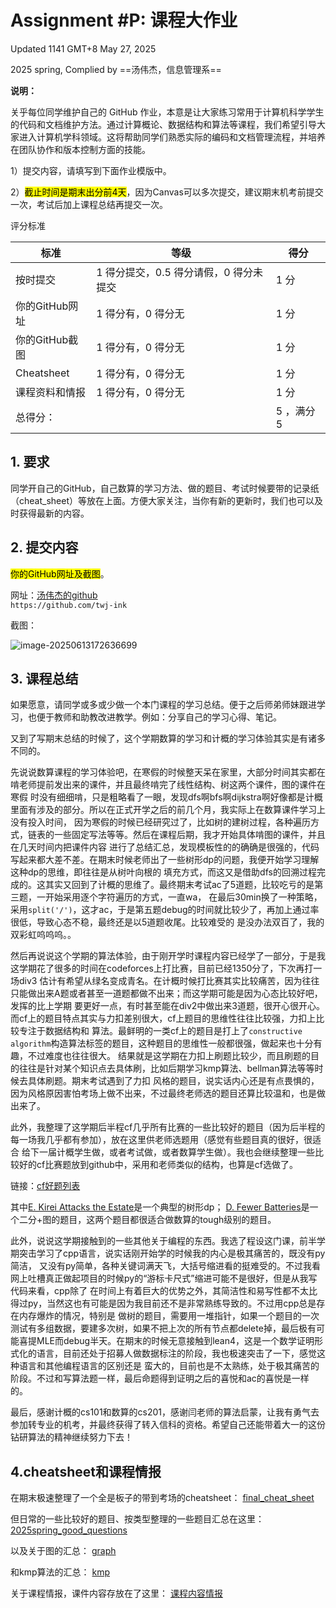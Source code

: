 # Assignment #P: 课程大作业

Updated 1141 GMT+8 May 27, 2025

2025 spring, Complied by ==汤伟杰，信息管理系==



**说明：**

关乎每位同学维护自己的 GitHub 作业，本意是让大家练习常用于计算机科学学生的代码和文档维护方法。通过计算概论、数据结构和算法等课程，我们希望引导大家进入计算机学科领域。这将帮助同学们熟悉实际的编码和文档管理流程，并培养在团队协作和版本控制方面的技能。

1）提交内容，请填写到下面作业模版中。

2）<mark>截止时间是期末出分前4天</mark>，因为Canvas可以多次提交，建议期末机考前提交一次，考试后加上课程总结再提交一次。



评分标准

| 标准         | 等级                      | 得分      |
|------------|-------------------------|---------|
| 按时提交       | 1 得分提交，0.5 得分请假，0 得分未提交 | 1 分     |
| 你的GitHub网址 | 1 得分有，0 得分无             | 1 分     |
| 你的GitHub截图 | 1 得分有，0 得分无             | 1 分     |
| Cheatsheet | 1 得分有，0 得分无             | 1 分     |
| 课程资料和情报    | 1 得分有，0 得分无             | 1 分     |
| 总得分：       |                         | 5 ，满分 5 |



## 1. 要求

同学开自己的GitHub，自己数算的学习方法、做的题目、考试时候要带的记录纸（cheat_sheet）等放在上面。方便大家关注，当你有新的更新时，我们也可以及时获得最新的内容。



## 2. 提交内容

<mark>你的GitHub网址及截图</mark>。

网址：[汤伟杰的github](https://github.com/twj-ink)  
`https://github.com/twj-ink`

截图：

![image-20250613172636699](C:/Users/ink/AppData/Roaming/Typora/typora-user-images/image-20250613172636699.png)

## 3. 课程总结

如果愿意，请同学或多或少做一个本门课程的学习总结。便于之后师弟师妹跟进学习，也便于教师和助教改进教学。例如：分享自己的学习心得、笔记。

又到了写期末总结的时候了，这个学期数算的学习和计概的学习体验其实是有诸多不同的。

先说说数算课程的学习体验吧，在寒假的时候整天呆在家里，大部分时间其实都在啃老师提前发出来的课件，并且最终啃完了线性结构、树这两个课件，图的课件在寒假
时没有细细啃，只是粗略看了一眼，发现dfs啊bfs啊dijkstra啊好像都是计概里面有涉及的部分。所以在正式开学之后的前几个月，我实际上在数算课件学习上没有投入时间，
因为寒假的时候已经研究过了，比如树的建树过程，各种遍历方式，链表的一些固定写法等等。然后在课程后期，我才开始具体啃图的课件，并且在几天时间内把课件内容
进行了总结汇总，发现模板性的的确确是很强的，代码写起来都大差不差。在期末时候老师出了一些树形dp的问题，我便开始学习理解这种dp的思维，即往往是从树叶向根的
填充方式，而这又是借助dfs的回溯过程完成的。这其实又回到了计概的思维了。最终期末考试ac了5道题，比较吃亏的是第三题，一开始采用逐个字符遍历的方式，一直wa，
在最后30min换了一种策略，采用`split('/')`，这才ac，于是第五题debug的时间就比较少了，再加上通过率很低，导致心态不稳，最终还是以5道题收尾。比较难受的
是没办法双百了，我的双彩虹呜呜呜。。

然后再说说这个学期的算法体验，由于刚开学时课程内容已经学了一部分，于是我这学期花了很多的时间在codeforces上打比赛，目前已经1350分了，下次再打一场div3
估计有希望从绿名变成青名。在计概时候打比赛其实比较痛苦，因为往往只能做出来A题或者甚至一道题都做不出来；而这学期可能是因为心态比较好吧，发挥的比上学期
要更好一点，有时甚至能在div2中做出来3道题，很开心很开心。而cf上的题目特点其实与力扣差别很大，cf上题目的思维性往往比较强，力扣上比较专注于数据结构和
算法。最鲜明的一类cf上的题目是打上了`constructive algorithm`构造算法标签的题目，这种题目的思维性一般都很强，做起来也十分有趣，不过难度也往往很大。
结果就是这学期在力扣上刷题比较少，而且刷题的目的往往是针对某个知识点去具体刷，比如后期学习kmp算法、bellman算法等等时候去具体刷题。期末考试遇到了力扣
风格的题目，说实话内心还是有点畏惧的，因为风格原因害怕考场上做不出来，不过最终老师选的题目还算比较温和，也是做出来了。

此外，我整理了这学期后半程cf几乎所有比赛的一些比较好的题目（因为后半程的每一场我几乎都有参加），放在这里供老师选题用（感觉有些题目真的很好，很适合
给下一届计概学生做，或者考试做，或者数算学生做）。我也会继续整理一些比较好的cf比赛题放到github中，采用和老师类似的结构，也算是cf选做了。

链接：[cf好题列表](https://github.com/twj-ink/my-codeforces-castle/blob/main/good_problems_list.md)

其中[E. Kirei Attacks the Estate](https://codeforces.com/contest/2114/problem/E)是一个典型的树形dp；
[D. Fewer Batteries](https://codeforces.com/contest/2110/problem/D)是一个二分+图的题目，这两个题目都很适合做数算的tough级别的题目。

此外，说说这学期接触到的一些其他关于编程的东西。我选了程设这门课，前半学期突击学习了cpp语言，说实话刚开始学的时候我的内心是极其痛苦的，既没有py简洁，
又没有py简单，各种关键词满天飞，大括号缩进看的挺难受的。不过我看网上吐槽真正做起项目的时候py的“游标卡尺式”缩进可能不是很好，但是从我写代码来看，cpp除了
在时间上有着巨大的优势之外，其简洁性和易写性都不太比得过py，当然这也有可能是因为我目前还不是非常熟练导致的。不过用cpp总是存在内存爆炸的情况，特别是
做树的题目，需要用一堆指针，如果一个题目的一次测试有多组数据，要建多次树，如果不把上次的所有节点都delete掉，最后极有可能喜提MLE而debug半天。在期末的时候无意接触到lean4，这是一个数学证明形式化的语言，目前还处于招募人做数据标注的阶段，我也极速突击了一下，感觉这种语言和其他编程语言的区别还是
蛮大的，目前也是不太熟练，处于极其痛苦的阶段。不过和写算法题一样，最后命题得到证明之后的喜悦和ac的喜悦是一样的。

最后，感谢计概的cs101和数算的cs201，感谢闫老师的算法启蒙，让我有勇气去参加转专业的机考，并最终获得了转入信科的资格。希望自己还能带着大一的这份
钻研算法的精神继续努力下去！


## 4.cheatsheet和课程情报

在期末极速整理了一个全是板子的带到考场的cheatsheet：
[final_cheat_sheet](https://github.com/twj-ink/2025spring/blob/main/Final_Cheat_Sheet.md)

但日常的一些比较好的题目、按类型整理的一些题目汇总在这里：
[2025spring_good_questions](https://github.com/twj-ink/2025spring/blob/main/README.md)

以及关于图的汇总：
[graph](https://github.com/twj-ink/2025spring/blob/main/Data_Structure_Algorithm/graph.md)

和kmp算法的汇总：
[kmp](https://github.com/twj-ink/2025spring/blob/main/Data_Structure_Algorithm/KMP.md)

关于课程情报，课件内容存放在了这里：
[课程内容情报](https://github.com/twj-ink/2025spring/tree/main/%E6%95%B0%E6%8D%AE%E7%BB%93%E6%9E%84%E4%B8%8E%E7%AE%97%E6%B3%95B%E8%AF%BE%E7%A8%8B%E6%83%85%E6%8A%A5)

